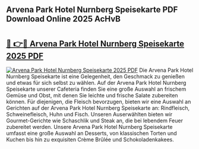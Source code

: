 ## Arvena Park Hotel Nurnberg Speisekarte PDF Download Online 2025 AcHvB

# <h2><a href="http://gc7zp6w.nevu.top/?p=Arvena+Park+Hotel+Nurnberg+Speisekarte">🔗 👉🔴 Arvena Park Hotel Nurnberg Speisekarte 2025 PDF</a></h2>

[![Arvena Park Hotel Nurnberg Speisekarte 2025 PDF](https://i.imgur.com/dBaPXMq.png)](http://gc7zp6w.nevu.top/?p=Arvena+Park+Hotel+Nurnberg+Speisekarte)
Die Arvena Park Hotel Nurnberg Speisekarte ist eine Gelegenheit, den Geschmack zu genießen und etwas für sich selbst zu wählen. Auf der Arvena Park Hotel Nurnberg Speisekarte unserer Cafeteria finden Sie eine große Auswahl an frischem Gemüse und Obst, mit denen Sie leichte und frische Salate zubereiten können. Für diejenigen, die Fleisch bevorzugen, bieten wir eine Auswahl an Gerichten auf der Arvena Park Hotel Nurnberg Speisekarte an: Rindfleisch, Schweinefleisch, Huhn und Fisch. Unseren Auserwählten bieten wir Gourmet-Gerichte wie Schaschlik und Steak an, die bei lebendem Feuer zubereitet werden. Unsere Arvena Park Hotel Nurnberg Speisekarte umfasst eine große Auswahl an Desserts, von klassischen Torten und Kuchen bis hin zu exquisiten Crème Brûlée und Schokoladenkakees.
